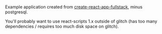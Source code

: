 Example application created from [create-react-app-fullstack](https://github.com/ekatzenstein/create-react-app-fullstack), minus postgresql.

You'll probably want to use react-scripts 1.x outside of glitch (has too many dependencies / requires too much disk space on glitch).